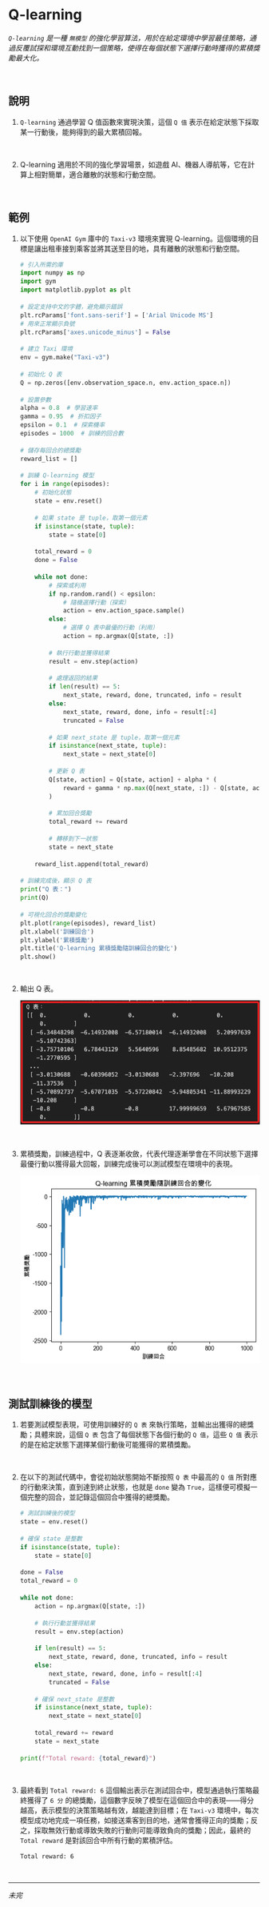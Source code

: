 # Q-learning

_`Q-learning` 是一種 `無模型` 的強化學習算法，用於在給定環境中學習最佳策略，通過反覆試探和環境互動找到一個策略，使得在每個狀態下選擇行動時獲得的累積獎勵最大化。_

<br>

## 說明

1. `Q-learning` 通過學習 Q 值函數來實現決策，這個 `Q 值` 表示在給定狀態下採取某一行動後，能夠得到的最大累積回報。

<br>

2. Q-learning 適用於不同的強化學習場景，如遊戲 AI、機器人導航等，它在計算上相對簡單，適合離散的狀態和行動空間。

<br>

## 範例

1. 以下使用 `OpenAI Gym` 庫中的 `Taxi-v3` 環境來實現 Q-learning。這個環境的目標是讓出租車接到乘客並將其送至目的地，具有離散的狀態和行動空間。

    ```python
    # 引入所需的庫
    import numpy as np
    import gym
    import matplotlib.pyplot as plt

    # 設定支持中文的字體，避免顯示錯誤
    plt.rcParams['font.sans-serif'] = ['Arial Unicode MS']
    # 用來正常顯示負號
    plt.rcParams['axes.unicode_minus'] = False

    # 建立 Taxi 環境
    env = gym.make("Taxi-v3")

    # 初始化 Q 表
    Q = np.zeros([env.observation_space.n, env.action_space.n])

    # 設置參數
    alpha = 0.8  # 學習速率
    gamma = 0.95  # 折扣因子
    epsilon = 0.1  # 探索機率
    episodes = 1000  # 訓練的回合數

    # 儲存每回合的總獎勵
    reward_list = []

    # 訓練 Q-learning 模型
    for i in range(episodes):
        # 初始化狀態
        state = env.reset()

        # 如果 state 是 tuple，取第一個元素
        if isinstance(state, tuple):
            state = state[0]
        
        total_reward = 0
        done = False

        while not done:
            # 探索或利用
            if np.random.rand() < epsilon:
                # 隨機選擇行動（探索）
                action = env.action_space.sample()
            else:
                # 選擇 Q 表中最優的行動（利用）
                action = np.argmax(Q[state, :])

            # 執行行動並獲得結果
            result = env.step(action)

            # 處理返回的結果
            if len(result) == 5:
                next_state, reward, done, truncated, info = result
            else:
                next_state, reward, done, info = result[:4]
                truncated = False

            # 如果 next_state 是 tuple，取第一個元素
            if isinstance(next_state, tuple):
                next_state = next_state[0]

            # 更新 Q 表
            Q[state, action] = Q[state, action] + alpha * (
                reward + gamma * np.max(Q[next_state, :]) - Q[state, action]
            )

            # 累加回合獎勵
            total_reward += reward

            # 轉移到下一狀態
            state = next_state

        reward_list.append(total_reward)

    # 訓練完成後，顯示 Q 表
    print("Q 表：")
    print(Q)

    # 可視化回合的獎勵變化
    plt.plot(range(episodes), reward_list)
    plt.xlabel('訓練回合')
    plt.ylabel('累積獎勵')
    plt.title('Q-learning 累積獎勵隨訓練回合的變化')
    plt.show()
    ```

<br>

2. 輸出 Q 表。

    ![](images/img_137.png)

<br>

3. 累積獎勵，訓練過程中，Q 表逐漸收斂，代表代理逐漸學會在不同狀態下選擇最優行動以獲得最大回報，訓練完成後可以測試模型在環境中的表現。

    ![](images/img_138.png)

<br>

## 測試訓練後的模型

1. 若要測試模型表現，可使用訓練好的 `Q 表` 來執行策略，並輸出出獲得的總獎勵；具體來說，這個 `Q 表` 包含了每個狀態下各個行動的 `Q 值`，這些 `Q 值` 表示的是在給定狀態下選擇某個行動後可能獲得的累積獎勵。

<br>

2. 在以下的測試代碼中，會從初始狀態開始不斷按照 `Q 表` 中最高的 `Q 值` 所對應的行動來決策，直到達到終止狀態，也就是 `done` 變為 `True`，這樣便可模擬一個完整的回合，並記錄這個回合中獲得的總獎勵。

    ```python
    # 測試訓練後的模型
    state = env.reset()

    # 確保 state 是整數
    if isinstance(state, tuple):
        state = state[0]

    done = False
    total_reward = 0

    while not done:
        action = np.argmax(Q[state, :])

        # 執行行動並獲得結果
        result = env.step(action)

        if len(result) == 5:
            next_state, reward, done, truncated, info = result
        else:
            next_state, reward, done, info = result[:4]
            truncated = False

        # 確保 next_state 是整數
        if isinstance(next_state, tuple):
            next_state = next_state[0]

        total_reward += reward
        state = next_state

    print(f"Total reward: {total_reward}")
    ```

<br>

3. 最終看到 `Total reward: 6` 這個輸出表示在測試回合中，模型通過執行策略最終獲得了 `6 分` 的總獎勵，這個數字反映了模型在這個回合中的表現——得分越高，表示模型的決策策略越有效，越能達到目標；在 `Taxi-v3` 環境中，每次模型成功地完成一項任務，如接送乘客到目的地，通常會獲得正向的獎勵；反之，採取無效行動或導致失敗的行動則可能導致負向的獎勵；因此，最終的 `Total reward` 是對該回合中所有行動的累積評估。

    ```bash
    Total reward: 6
    ```

<br>

___

_未完_